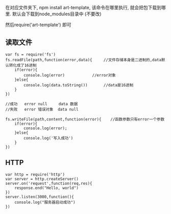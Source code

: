 在对应文件夹下, npm install art-template, 该命令在哪里执行, 就会把包下载到哪里. 默认会下载到node_modules目录中 (不要改)

然后require('art-template') 即可	



## 读取文件

```
var fs = require('fs')
fs.readFile(path,function(error,data){     //文件存储本身是二进制的,data默认转化成了16进制
    if(error){
    	console.log(error)            //error对象
    }else{
        console.log(data.toString())       //data是16进制
    }
})

//成功   error null     data 数据
//失败   error 错误对象  data null

fs.writeFile(path,content,function(error){    //函数参数只有error一个参数
    if(error){
        console.log(error);
    }else{
        console.log('写入成功')
    }
})
```

## HTTP

```
var http = require('http')
var server = http.createServer()
server.on('request',function(req,res){
    response.end("Hello, world")
})
server.listen(3000,function(){
    console.log("服务器启动成功")
})
```

